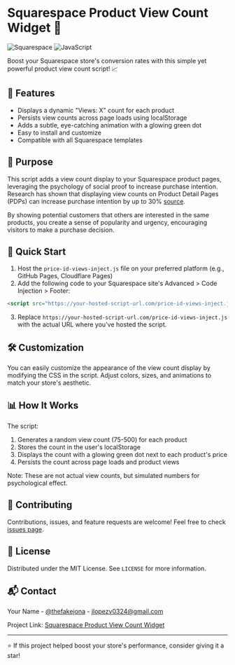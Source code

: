 # Squarespace Product View Count Widget 🚀

![Squarespace](https://img.shields.io/badge/Squarespace-Compatible-000000?style=for-the-badge&logo=squarespace&logoColor=white)
![JavaScript](https://img.shields.io/badge/JavaScript-F7DF1E?style=for-the-badge&logo=javascript&logoColor=black)

Boost your Squarespace store's conversion rates with this simple yet powerful product view count script! 📈

## 🌟 Features

- Displays a dynamic "Views: X" count for each product
- Persists view counts across page loads using localStorage
- Adds a subtle, eye-catching animation with a glowing green dot
- Easy to install and customize
- Compatible with all Squarespace templates

## 🎯 Purpose

This script adds a view count display to your Squarespace product pages, leveraging the psychology of social proof to increase purchase intention. Research has shown that displaying view counts on Product Detail Pages (PDPs) can increase purchase intention by up to 30% [source](https://tips.ariyh.com/p/show-product-views-or-purchases).

By showing potential customers that others are interested in the same products, you create a sense of popularity and urgency, encouraging visitors to make a purchase decision.

## 🚀 Quick Start

1. Host the `price-id-views-inject.js` file on your preferred platform (e.g., GitHub Pages, Cloudflare Pages)
2. Add the following code to your Squarespace site's Advanced > Code Injection > Footer:

```html
<script src="https://your-hosted-script-url.com/price-id-views-inject.js"></script>
```

3. Replace `https://your-hosted-script-url.com/price-id-views-inject.js` with the actual URL where you've hosted the script.

## 🛠 Customization

You can easily customize the appearance of the view count display by modifying the CSS in the script. Adjust colors, sizes, and animations to match your store's aesthetic.

## 📊 How It Works

The script:
1. Generates a random view count (75-500) for each product
2. Stores the count in the user's localStorage
3. Displays the count with a glowing green dot next to each product's price
4. Persists the count across page loads and product views

Note: These are not actual view counts, but simulated numbers for psychological effect.

## 🤝 Contributing

Contributions, issues, and feature requests are welcome! Feel free to check [issues page](https://github.com/jlopezvaldez/square-space-product-view-count-widget/issues).

## 📝 License

Distributed under the MIT License. See `LICENSE` for more information.

## 📬 Contact

Your Name - [@thefakejona](https://twitter.com/thefakejona) - jlopezv0324@gmail.com

Project Link: [Squarespace Product View Count Widget](https://github.com/jlopezvaldez/square-space-product-view-count-widget)

---

⭐️ If this project helped boost your store's performance, consider giving it a star!
